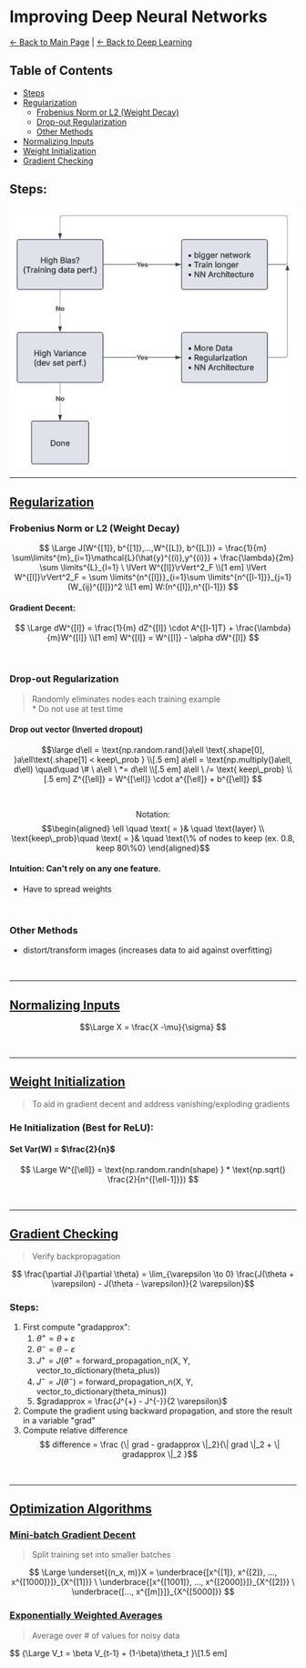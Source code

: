 # Improving Deep Neural Networks
[← Back to Main Page](../../README.md) | [← Back to Deep Learning](../README.md)

## Table of Contents
- [Steps](#steps)
- [Regularization](#regularization)
  - [Frobenius Norm or L2 (Weight Decay)](#frobenius-norm-or-l2-weight-decay)
  - [Drop-out Regularization](#drop-out-regularization)
  - [Other Methods](#other-methods)
- [Normalizing Inputs](#normalizing-inputs)
- [Weight Initialization](#weight-initialization)
- [Gradient Checking](#gradient-checking)

## Steps:

<img src="../images/nn_steps.png">

<br>
<hr>

## [Regularization](regularization/Regularization.ipynb) 
### Frobenius Norm or L2 (Weight Decay)
$$ \Large J(W^{[1]}, b^{[1]},...,W^{[L]}, b^{[L]}) = \frac{1}{m} \sum\limits^{m}_{i=1}\mathcal{L}(\hat{y}^{(i)},y^{(i)}) + 
\frac{\lambda}{2m} \sum \limits^{L}_{l=1} \ \lVert W^{[l]}\rVert^2_F \\[1 em]
\lVert W^{[l]}\rVert^2_F = \sum \limits^{n^{[l]}}_{i=1}\sum \limits^{n^{[l-1]}}_{j=1}(W_{ij}^{[l]})^2 \\[1 em]
W:(n^{[l]},n^{[l-1]}) 
$$

#### Gradient Decent:
$$ \Large dW^{[l]} = \frac{1}{m} dZ^{[l]} \cdot A^{[l-1]T} + \frac{\lambda}{m}W^{[l]}  \\[1 em]
W^{[l]} = W^{[l]} - \alpha dW^{[l]} $$

<br>

### Drop-out Regularization
> Randomly eliminates nodes each training example \
> \* Do not use at test time


#### Drop out vector (Inverted dropout)
$$\large d\ell = \text{np.random.rand(}a\ell \text{.shape[0], }a\ell\text{.shape[1] < keep\_prob } \\[.5 em]
a\ell = \text{np.multiply(}a\ell, d\ell) \quad\quad \# \ a\ell \ *= d\ell \\[.5 em]
a\ell \ /= \text{ keep\_prob} \\[.5 em]
Z^{[\ell]} = W^{[\ell]} \cdot a^{[\ell]} + b^{[\ell]}
$$

<br>

$$ \text{Notation:} $$
$$\begin{aligned} 
\ell \quad \text{ = }& \quad \text{layer} \\
\text{keep\_prob}\quad \text{ = }& \quad \text{\% of nodes to keep (ex. 0.8, keep 80\%0} \end{aligned}$$

#### Intuition: Can't rely on any one feature. 
- Have to spread weights

<br>

### Other Methods
- distort/transform images (increases data to aid against overfitting)

<br>
<hr>

## [Normalizing Inputs](../../supervised_learning/regression/linear_regression/feature_scaling/README.md)

$$\Large X = \frac{X -\mu}{\sigma} $$

<br>
<hr>

## [Weight Initialization](weight_init/Initialization.ipynb)
> To aid in gradient decent and address vanishing/exploding gradients

### He Initialization (Best for ReLU):
#### Set Var(W) = $\frac{2}{n}$

$$ \Large W^{[\ell]}  = \text{np.random.randn(shape) } * \text{np.sqrt(} \frac{2}{n^{[\ell-1]}}) $$

<br>
<hr>

## [Gradient Checking](gradient_checking/Gradient_Checking.ipynb)
> Verify backpropagation

$$ \frac{\partial J}{\partial \theta} = \lim_{\varepsilon \to 0} \frac{J(\theta + \varepsilon) - J(\theta - \varepsilon)}{2 \varepsilon}$$

### Steps:
1. First compute "gradapprox":
    1. $\theta^{+} = \theta + \varepsilon$
    2. $\theta^{-} = \theta - \varepsilon$
    3. $J^{+} = J(\theta^{+}$ = forward_propagation_n(X, Y, vector_to_dictionary(theta_plus))   
    4. $J^{-} = J(\theta^{-})$ = forward_propagation_n(X, Y, vector_to_dictionary(theta_minus))
    5. $gradapprox = \frac{J^{+} - J^{-}}{2  \varepsilon}$
2. Compute the gradient using backward propagation, and store the result in a variable "grad"
3. Compute relative difference 
$$ difference = \frac {\| grad - gradapprox \|_2}{\| grad \|_2 + \| gradapprox \|_2 }$$

<br>
<hr>

## [Optimization Algorithms](optimization_algo/README.md)

### [Mini-batch Gradient Decent](optimization_algo/README.md#mini-batch-gradient-decent)
> Split training set into smaller batches

$$ \Large \underset{(n_x, m)}X = \underbrace{[x^{[1]}, x^{[2]}, ..., x^{[1000]}]}_{X^{[1]}}  \
\underbrace{[x^{[1001]}, ..., x^{[2000]}]}_{X^{[2]}}  \
\underbrace{[..., x^{[m]}]}_{X^{[5000]}} 
$$

### [Exponentially Weighted Averages](optimization_algo/README.md#exponentially-weighted-averages)
> Average over # of values for noisy data

$$ {\Large V_t = \beta V_{t-1} + (1-\beta)\theta_t }\\[1.5 em]